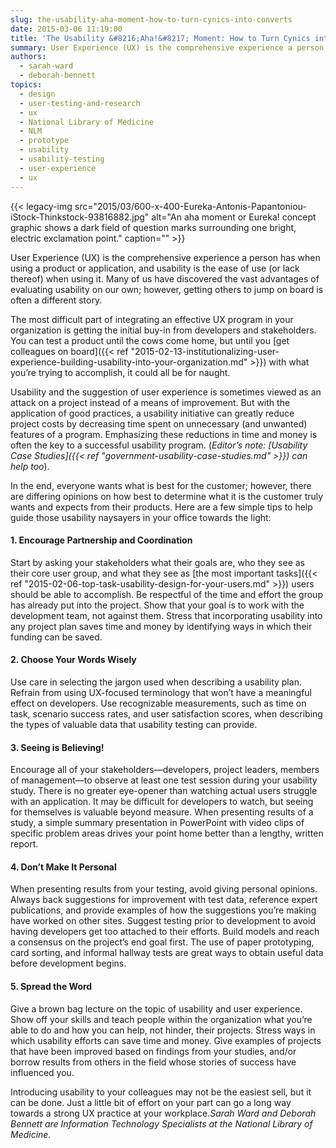 ```yaml
---
slug: the-usability-aha-moment-how-to-turn-cynics-into-converts
date: 2015-03-06 11:19:00
title: 'The Usability &#8216;Aha!&#8217; Moment: How to Turn Cynics into Converts'
summary: User Experience (UX) is the comprehensive experience a person has when using a product or application, and usability is the ease of use (or lack thereof) when using it. Many of us have discovered the vast advantages of evaluating usability on our own; however, getting others to jump on board is often a different story.
authors:
  - sarah-ward
  - deborah-bennett
topics:
  - design
  - user-testing-and-research
  - ux
  - National Library of Medicine
  - NLM
  - prototype
  - usability
  - usability-testing
  - user-experience
  - ux
---
```


{{< legacy-img src="2015/03/600-x-400-Eureka-Antonis-Papantoniou-iStock-Thinkstock-93816882.jpg" alt="An aha moment or Eureka! concept graphic shows a dark field of question marks surrounding one bright, electric exclamation point." caption="" >}} 

User Experience (UX) is the comprehensive experience a person has when using a product or application, and usability is the ease of use (or lack thereof) when using it. Many of us have discovered the vast advantages of evaluating usability on our own; however, getting others to jump on board is often a different story.

The most difficult part of integrating an effective UX program in your organization is getting the initial buy-in from developers and stakeholders. You can test a product until the cows come home, but until you [get colleagues on board]({{< ref "2015-02-13-institutionalizing-user-experience-building-usability-into-your-organization.md" >}}) with what you’re trying to accomplish, it could all be for naught.

Usability and the suggestion of user experience is sometimes viewed as an attack on a project instead of a means of improvement. But with the application of good practices, a usability initiative can greatly reduce project costs by decreasing time spent on unnecessary (and unwanted) features of a program. Emphasizing these reductions in time and money is often the key to a successful usability program. (_Editor&#8217;s note: [Usability Case Studies]({{< ref "government-usability-case-studies.md" >}}) can help too_).

In the end, everyone wants what is best for the customer; however, there are differing opinions on how best to determine what it is the customer truly wants and expects from their products. Here are a few simple tips to help guide those usability naysayers in your office towards the light:

#### 1. Encourage Partnership and Coordination

Start by asking your stakeholders what their goals are, who they see as their core user group, and what they see as [the most important tasks]({{< ref "2015-02-06-top-task-usability-design-for-your-users.md" >}}) users should be able to accomplish. Be respectful of the time and effort the group has already put into the project. Show that your goal is to work with the development team, not against them. Stress that incorporating usability into any project plan saves time and money by identifying ways in which their funding can be saved.

#### 2. Choose Your Words Wisely

Use care in selecting the jargon used when describing a usability plan. Refrain from using UX-focused terminology that won’t have a meaningful effect on developers. Use recognizable measurements, such as time on task, scenario success rates, and user satisfaction scores, when describing the types of valuable data that usability testing can provide.

#### 3. Seeing is Believing!

Encourage all of your stakeholders—developers, project leaders, members of management—to observe at least one test session during your usability study. There is no greater eye-opener than watching actual users struggle with an application. It may be difficult for developers to watch, but seeing for themselves is valuable beyond measure. When presenting results of a study, a simple summary presentation in PowerPoint with video clips of specific problem areas drives your point home better than a lengthy, written report.

#### 4. Don’t Make It Personal

When presenting results from your testing, avoid giving personal opinions. Always back suggestions for improvement with test data, reference expert publications, and provide examples of how the suggestions you’re making have worked on other sites. Suggest testing prior to development to avoid having developers get too attached to their efforts. Build models and reach a consensus on the project’s end goal first. The use of paper prototyping, card sorting, and informal hallway tests are great ways to obtain useful data before development begins.

#### 5. Spread the Word

Give a brown bag lecture on the topic of usability and user experience. Show off your skills and teach people within the organization what you’re able to do and how you can help, not hinder, their projects. Stress ways in which usability efforts can save time and money. Give examples of projects that have been improved based on findings from your studies, and/or borrow results from others in the field whose stories of success have influenced you.

Introducing usability to your colleagues may not be the easiest sell, but it can be done. Just a little bit of effort on your part can go a long way towards a strong UX practice at your workplace._Sarah Ward and Deborah Bennett are Information Technology Specialists at the National Library of Medicine._
